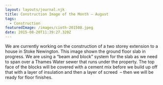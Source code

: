 ```yaml
---
layout: layouts/journal.njk
title: Construction Image of the Month – August
tags:
  - Construction
featuredImage: /images/cioth-201508.jpeg
date: 2015-08-20T11:39:27.320Z
---
```

We are currently working on the construction of a two storey extension to a house in Stoke Newington. This image shown the ground floor slab in progress. We are using a “beam and block” system for the slab as we need to span over a Thames Water sewer that runs under the property. The top face of the blocks will be covered with a cement mix before we build up off that with a layer of insulation and then a layer of screed  – then we will be ready for floor finishes.